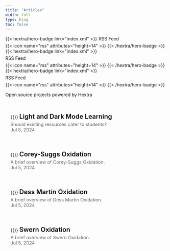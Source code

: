 ```yaml
---
title: "Articles"
width: full
type: blog
toc: false
---
```


<div style="text-align: left; margin-top: 0.2em; display: flex; flex-wrap: wrap; gap: 5px;">
{{< hextra/hero-badge link="index.xml" >}}
  <span>RSS Feed</span>
  {{< icon name="rss" attributes="height=14" >}}
{{< /hextra/hero-badge >}}
{{< hextra/hero-badge link="index.xml" >}}
  <span>RSS Feed</span>
  {{< icon name="rss" attributes="height=14" >}}
{{< /hextra/hero-badge >}}
{{< hextra/hero-badge link="index.xml" >}}
  <span>RSS Feed</span>
  {{< icon name="rss" attributes="height=14" >}}
{{< /hextra/hero-badge >}}
</div>

<div class="hx-mt-4"></div>

<p class="hx-mb-12 hx-text-center hx-text-lg hx-text-gray-500 dark:hx-text-gray-400">
Open source projects powered by Hextra
</p>

<style>
.hextra-cards {
  display: grid;
  grid-template-columns: repeat(auto-fill, minmax(400px, 1fr)); /* Adjust width to make cards longer */
  gap: 1rem;
  margin-top: 1.5rem; /* Add margin to create space between the header and the cards */
}

.hextra-card {
  position: relative;
  border-radius: 15px;
  overflow: hidden;
  padding: 1rem;
  text-align: left; /* Align content to the left */
  background: transparent; /* Transparent background */
  cursor: pointer; /* Change cursor to pointer to indicate it's clickable */
}

.hextra-card img {
  user-select: none;
  width: 100%;
  height: auto;
  transition: transform 0.3s ease, box-shadow 0.3s ease;
  margin-bottom: 1rem; /* Add more space below the image */
}

.hextra-card:hover img {
  transform: scale(1.05); /* Scale the image on hover */
  box-shadow: none; /* Remove shadow from the image */
}

.card-title {
  margin: 0.5rem 0 0; /* Adjust spacing for the title */
  transition: background-size 0.3s ease;
  color: #000; /* Title color in light mode */
  position: relative;
  font-size: 1.25rem;
  font-weight: 600;
  display: inline-block;
  background-image: linear-gradient(transparent 50%, rgba(0, 0, 255, 0.5) 50%);
  background-position: 0 60%; /* Adjust position to embed halfway through the text */
  background-size: 0 40%; /* Initial background size to 0 width */
  background-repeat: no-repeat;
}

.hextra-card:hover .card-title {
  background-size: 100% 40%; /* Full width underline on hover */
}

.dark .card-title {
  color: #3498db; /* Title color in dark mode */
  background-image: linear-gradient(transparent 50%, rgba(52, 152, 219, 0.5) 50%);
  background-position: 0 60%; /* Adjust position to embed halfway through the text */
  background-size: 0 40%; /* Initial background size to 0 width */
}

.dark .hextra-card:hover .card-title {
  background-size: 100% 40%; /* Full width underline on hover */
}

.card-body {
  padding-top: 0; /* Remove top padding */
  text-align: left; /* Align content to the left */
}

.card-date {
  margin: 0.25rem 0 0; /* Adjust spacing for the date */
  color: #666; /* Date color */
  font-size: 0.9rem; /* Slightly smaller font size */
}

.card-description {
  margin: 0.25rem 0 0; /* Adjust spacing for the description */
  color: #666; /* Description color */
  font-size: 0.9rem; /* Slightly smaller font size */
}

.dark .card-date, .dark .card-description {
  color: #aaa; /* Date and description color for dark mode */
}

a.card-link {
  text-decoration: none;
  color: inherit;
  display: block;
}

.group:hover .card-title {
  background-size: 100% 40%; /* Full width underline on hover for the entire group */
}

/* Mobile-specific styles */
@media (max-width: 768px) {
  .hextra-cards {
    grid-template-columns: 1fr; /* On mobile, make it a single column */
  }

  .hextra-card {
    padding: 0.5rem; /* Reduce padding for mobile */
  }

  .hextra-card img {
    margin-bottom: 0.5rem; /* Reduce space below the image for mobile */
  }

  .card-title {
    font-size: 1rem; /* Reduce font size for mobile */
  }

  .card-date, .card-description {
    font-size: 0.75rem; /* Reduce font size for date and description for mobile */
  }
}
</style>

<div class="hextra-cards">
  <a href="/reactionrepo/article-repository/light-dark-mode-learning/" class="card-link">
    <div class="hextra-card">
      <div class="card-body">
        {{<figure-dynamic-toggle
          dark-src="decal.jpg"
          light-src="decal.jpg"
          title=""
          width="350"
          height="200"
        >}}
        <h2 class="card-title">Light and Dark Mode Learning</h2>
        <p class="card-description">Should existing resources cater to students?</p>
        <time class="card-date" datetime="2024-07-05">Jul 5, 2024</time>
      </div>
    </div>
  </a>
  <a href="#" class="card-link">
    <div class="hextra-card">
      <div class="card-body">
        {{<figure-dynamic-toggle
          dark-src="decal.jpg"
          light-src="decal.jpg"
          title=""
          width="350"
          height="200"
        >}}
        <h2 class="card-title">Corey-Suggs Oxidation</h2>
        <p class="card-description">A brief overview of Corey-Suggs Oxidation.</p>
        <time class="card-date" datetime="2024-07-05">Jul 5, 2024</time>
      </div>
    </div>
  </a>
  <a href="/reactionrepo/docs/oxidation-reactions/dess-martin-oxidation/" class="card-link">
    <div class="hextra-card">
      <div class="card-body">
        {{<figure-dynamic-toggle
          dark-src="decal.jpg"
          light-src="decal.jpg"
          title=""
          width="350"
          height="200"
        >}}
        <h2 class="card-title">Dess Martin Oxidation</h2>
        <p class="card-description">A brief overview of Dess Martin Oxidation.</p>
        <time class="card-date" datetime="2024-07-05">Jul 5, 2024</time>
      </div>
    </div>
  </a>
  <a href="/docs/oxidation-reactions/dess-martin-oxidation/" class="card-link">
    <div class="hextra-card">
      <div class="card-body">
        {{<figure-dynamic-toggle
          dark-src="decal.jpg"
          light-src="decal.jpg"
          title=""
          width="350"
          height="200"
        >}}
        <h2 class="card-title">Swern Oxidation</h2>
        <p class="card-description">A brief overview of Swern Oxidation.</p>
        <time class="card-date" datetime="2024-07-05">Jul 5, 2024</time>
      </div>
    </div>
  </












